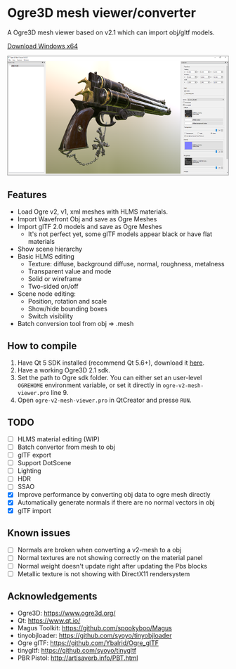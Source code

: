 # Ogre3D mesh viewer/converter

A Ogre3D mesh viewer based on v2.1 which can import obj/gltf models.

 [Download Windows x64](https://github.com/chchwy/ogre-v2-mesh-viewer/releases)

![screenshot](images/screenshot.png)

## Features

- Load Ogre v2, v1, xml meshes with HLMS materials.
- Import Wavefront Obj and save as Ogre Meshes
- Import glTF 2.0 models and save as Ogre Meshes
  - It's not perfect yet, some glTF models appear black or have flat materials
- Show scene hierarchy
- Basic HLMS editing
  - Texture: diffuse, background diffuse, normal, roughness, metalness
  - Transparent value and mode
  - Solid or wireframe
  - Two-sided on/off
- Scene node editing:
  - Position, rotation and scale
  - Show/hide bounding boxes
  - Switch visibility
- Batch conversion tool from obj => .mesh

## How to compile

1. Have Qt 5 SDK installed (recommend Qt 5.6+), download it [here][0].
2. Have a working Ogre3D 2.1 sdk.
3. Set the path to Ogre sdk folder. You can either set an user-level `OGREHOME` environment variable, or set it directly in `ogre-v2-mesh-viewer.pro` line 9.
4. Open `ogre-v2-mesh-viewer.pro` in QtCreator and presse `RUN`.

[0]: https://www.qt.io/download-qt-installer "Qt download"

## TODO

- [ ] HLMS material editing (WIP)
- [ ] Batch convertor from mesh to obj
- [ ] glTF export
- [ ] Support DotScene
- [ ] Lighting
- [ ] HDR
- [ ] SSAO
- [x] Improve performance by converting obj data to ogre mesh directly
- [x] Automatically generate normals if there are no normal vectors in obj
- [x] glTF import

## Known issues

- [ ] Normals are broken when converting a v2-mesh to a obj
- [ ] Normal textures are not showing correctly on the material panel
- [ ] Normal weight doesn't update right after updating the Pbs blocks
- [ ] Metallic texture is not showing with DirectX11 rendersystem

## Acknowledgements

- Ogre3D: <https://www.ogre3d.org/>
- Qt: <https://www.qt.io/>
- Magus Toolkit: <https://github.com/spookyboo/Magus>
- tinyobjloader: <https://github.com/syoyo/tinyobjloader>
- Ogre glTF: <https://github.com/Ybalrid/Ogre_glTF>
- tinygltf: <https://github.com/syoyo/tinygltf>
- PBR Pistol: <http://artisaverb.info/PBT.html>

